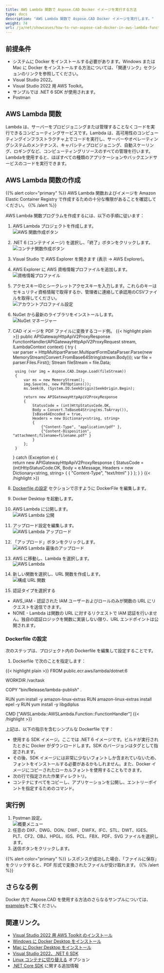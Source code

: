 ```yaml
---
title: AWS Lambda 関数で Aspose.CAD Docker イメージを実行する方法
type: docs
description: "AWS Lambda 関数で Aspose.CAD Docker イメージを実行します。"
weight: 74
url: /ja/net/showcases/how-to-run-aspose-cad-docker-in-aws-lambda-function/
---
```


## 前提条件
- システムに Docker をインストールする必要があります。Windows または Mac に Docker をインストールする方法については、「関連リンク」セクションのリンクを参照してください。
- Visual Studio 2022。
- Visual Studio 2022 用 AWS Toolkit。
- サンプルでは .NET 6 SDK が使用されます。
- Postman

## AWS Lambda 関数

Lambda は、サーバーをプロビジョニングまたは管理することなくコードを実行できるコンピューティングサービスです。Lambda は、高可用性のコンピューティングインフラストラクチャ上でコードを実行し、サーバーやオペレーティングシステムのメンテナンス、キャパシティプロビジョニング、自動スケーリング、ロギングなど、コンピューティングリソースのすべての管理を行います。Lambdaを使用すると、ほぼすべての種類のアプリケーションやバックエンドサービスのコードを実行できます。

## AWS Lambda 関数の作成

{{% alert color="primary" %}} 
AWS Lambda 関数およびイメージを Amazon Elastic Container Registry で作成するための十分な権限があることを確認してください。
{{% /alert %}}

AWS Lambda 関数プログラムを作成するには、以下の手順に従います：
1. AWS Lambda プロジェクトを作成します。<br>
![AWS 関数作成ボタン](/_assets/showcases/aws/create-project.png)<br>
1. .NET 6 (コンテナイメージ) を選択し、「終了」ボタンをクリックします。<br>
![コンテナ関数作成ボタン](/_assets/showcases/aws/create-container.png)<br>
1. Visual Studio で AWS Explorer を開きます (表示 -> AWS Explorer)。
1. AWS Explorer に AWS 資格情報プロファイルを追加します。<br>
![資格情報プロファイル](/_assets/showcases/aws/add-aws-credentials-profile.png)<br>
1. アクセスキーIDとシークレットアクセスキーを入力します。これらのキーはセキュリティ資格情報で取得するか、管理者に連絡して承認用のCSVファイルを取得してください。<br>
![アカウントプロファイル設定](/_assets/showcases/aws/account-profile.png)<br>
1. NuGet から最新のライブラリをインストールします。<br>
![NuGet マネージャー](/_assets/showcases/aws/nuget-manager.png)<br>
1. CAD イメージを PDF ファイルに変換するコード例。
{{< highlight plain >}}
public APIGatewayHttpApiV2ProxyResponse FunctionHandler(APIGatewayHttpApiV2ProxyRequest stream, ILambdaContext context)
{
    try
    {            
        var parser = HttpMultipartParser.MultipartFormDataParser.Parse(new MemoryStream(Convert.FromBase64String(stream.Body)));
        var file = parser.Files.First();
        Stream fileStream = file.Data;

        using (var img = Aspose.CAD.Image.Load(fileStream))
        {
            var ms = new MemoryStream();
            img.Save(ms, new PdfOptions());
            ms.Seek(0, (System.IO.SeekOrigin)SeekOrigin.Begin);
          
            return new APIGatewayHttpApiV2ProxyResponse
            {
                StatusCode = (int)HttpStatusCode.OK,
                Body = Convert.ToBase64String(ms.ToArray()),
                IsBase64Encoded = true,
                Headers = new Dictionary<string, string>
                {
                    {"Content-Type", "application/pdf" },
                    {"Content-Disposition", "attachment;filename=filename.pdf" }
                }
            };
        }
    }
    catch (Exception e)
    {           
        return new APIGatewayHttpApiV2ProxyResponse
        {
            StatusCode = (int)HttpStatusCode.OK,
            Body = e.Message,
            Headers = new Dictionary<string, string>
            {
                {
                    "Content-Type", "text/html"
                }
            }
        };
    }
}
{{< /highlight >}}
1. <a href="#configuring-a-dockerfile">Dockerfile の設定</a> セクションで示すように DockerFile を編集します。
1. Docker Desktop を起動します。
1. AWS Lambda に公開します。<br>
![AWS Lambda 公開](/_assets/showcases/aws/publish-aws.png)<br>
1. アップロード設定を編集します。<br>
![AWS Lambda アップロード](/_assets/showcases/aws/upload-aws-lambda.png)<br>
1. 「アップロード」ボタンをクリックします。<br>
![AWS Lambda 最後のアップロード](/_assets/showcases/aws/upload-aws-lambda-finish.png)<br>
1. AWS に移動し、Lambda を選択します。<br>
![AWS Lambda](/_assets/showcases/aws/select-aws-lambda.png)<br>
1. 新しい関数を選択し、URL 関数を作成します。<br>
![構成 URL 関数](/_assets/showcases/aws/create-function-url.png)<br>
1. 認証タイプを選択する
- AWS_IAM - 認証された IAM ユーザーおよびロールのみが関数の URL にリクエストを送信できます。
- NONE - Lambda は関数の URL に対するリクエストで IAM 認証を行いません。独自の認証ロジックを関数に実装しない限り、URL エンドポイントは公開されます。

### Dockerfile の設定

次のステップは、プロジェクト内の Dockerfile を編集して設定することです。

1. Dockerfile で次のことを指定します：

{{< highlight plain >}}
FROM public.ecr.aws/lambda/dotnet:6

WORKDIR /var/task

COPY "bin/Release/lambda-publish"  .

RUN yum install -y amazon-linux-extras 
RUN amazon-linux-extras install epel -y
RUN yum install -y libgdiplus  

CMD ["AWSLambda::AWSLambda.Function::FunctionHandler"]
{{< /highlight >}}

上記は、以下の指示を含むシンプルな Dockerfile です：

- 使用する SDK イメージ。ここでは .NET 6 イメージです。ビルドが実行されたときに Docker がダウンロードします。SDK のバージョンはタグとして指定されます。
- その後、SDK イメージには非常に少ないフォントしか含まれていないため、フォントをインストールする必要があるかもしれません。また、Docker イメージにコピーされたローカルフォントを使用することもできます。
- 次の行で指定された作業ディレクトリ。
- コンテナにすべてをコピーし、アプリケーションを公開し、エントリーポイントを指定するためのコマンド。

## 実行例

1. Postman 設定。<br>
![概要メニュー](/_assets/showcases/aws/postman-settings.png)<br>
1. 任意の DXF、DWG、DGN、DWF、DWFX、IFC、STL、DWT、IGES、PLT、CF2、OBJ、HPGL、IGS、PCL、FBX、PDF、SVG ファイルを選択します。
1. 送信ボタンをクリックします。

{{% alert color="primary" %}} 
レスポンスが成功した場合、「ファイルに保存」をクリックすると、PDF 形式で変換されたファイルが受け取れます。
{{% /alert %}}

## さらなる例

Docker 内で Aspose.CAD を使用する方法のさらなるサンプルについては、[examples](https://github.com/aspose-cad/Aspose.CAD-Documentation)をご覧ください。

## 関連リンク。

- [Visual Studio 2022 用 AWS Toolkit のインストール](https://marketplace.visualstudio.com/items?itemName=AmazonWebServices.AWSToolkitforVisualStudio2022)
- [Windows に Docker Desktop をインストール](https://docs.docker.com/docker-for-windows/install/)
- [Mac に Docker Desktop をインストール](https://docs.docker.com/docker-for-mac/install/)
- [Visual Studio 2022、.NET 6 SDK](https://docs.microsoft.com/en-us/dotnet/core/install/windows?tabs=net60#dependencies)
- [Linux コンテナに切り替える](https://docs.docker.com/docker-for-windows/#switch-between-windows-and-linux-containers) オプション
- [.NET Core SDK](https://hub.docker.com/_/microsoft-dotnet-sdk) に関する追加情報
